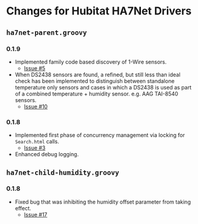 # Changes for Hubitat HA7Net Drivers

## `ha7net-parent.groovy`

### 0.1.9

* Implemented family code based discovery of 1-Wire sensors.
  * [Issue #5](https://github.com/ckamps/hubitat-drivers-ha7net/issues/5)
* When DS2438 sensors are found, a refined, but still less than ideal check has been implemented to distinguish between standalone temperature only sensors and cases in which a DS2438 is used as part of a combined temperature + humidity sensor. e.g. AAG TAI-8540 sensors.
  * [Issue #10](https://github.com/ckamps/hubitat-drivers-ha7net/issues/10)

### 0.1.8

* Implemented first phase of concurrency management via locking for `Search.html` calls.
  * [Issue #3](https://github.com/ckamps/hubitat-drivers-ha7net/issues/3)
* Enhanced debug logging.

## `ha7net-child-humidity.groovy`

### 0.1.8

* Fixed bug that was inhibiting the humidity offset parameter from taking effect.
  * [Issue #17](https://github.com/ckamps/hubitat-drivers-ha7net/issues/17)